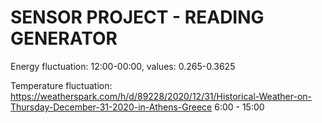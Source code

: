 # SENSOR PROJECT - READING GENERATOR

Energy fluctuation: 12:00-00:00, values: 0.265-0.3625

Temperature fluctuation: https://weatherspark.com/h/d/89228/2020/12/31/Historical-Weather-on-Thursday-December-31-2020-in-Athens-Greece
6:00 - 15:00